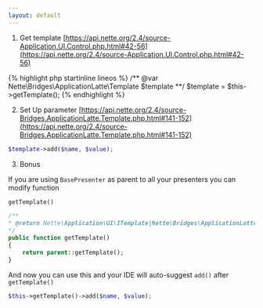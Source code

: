 ```yaml
---
layout: default
---
```



1. Get template [https://api.nette.org/2.4/source-Application.UI.Control.php.html#42-56](https://api.nette.org/2.4/source-Application.UI.Control.php.html#42-56)
  
{% highlight php startinline lineos %}
/** @var Nette\Bridges\ApplicationLatte\Template $template **/
$template = $this->getTemplate();
{% endhighlight %}
  
2. Set Up parameter
  [https://api.nette.org/2.4/source-Bridges.ApplicationLatte.Template.php.html#141-152](https://api.nette.org/2.4/source-Bridges.ApplicationLatte.Template.php.html#141-152)
  
```php
$template->add($name, $value);
```
  
3. Bonus

  If you are using `BasePresenter` as parent to all your presenters you can modify function 
  
```php
getTemplate()
```
  
```php
/**
* @return Nette\Application\UI\ITemplate|Nette\Bridges\ApplicationLatte\Template
*/
public function getTemplate()
{
	return parent::getTemplate();
}
```
  
  And now you can use this and your IDE will auto-suggest `add()` after `getTemplate()`
 
```php
$this->getTemplate()->add($name, $value);
```
